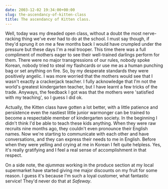 ```yaml
---
date: 2003-12-02 19:34:00+00:00
slug: the-ascendancy-of-kitten-class
title: The ascendancy of Kitten class.
---
```


Well, today was my dreaded open class, without a doubt the most nerve-racking thing we've ever had to do at the school. I must say though, if they'd sprung it on me a few months back I would have crumpled under the pressure but these days I'm a real trooper. This time there was a full compliment of mothers eager to see their well-trained darlings perform for them. There were no major transgressions of our rules, nobody spoke Korean, nobody tried to steal my flashcards or use me as a human punching bag or set anything on fire. So, by my desperate standards they were positively angelic. I was more worried that the mothers would see that I wasn't exactly a crackerjack teacher. I fully acknowledge that I'm not the world's greatest kindergarten teacher, but I have learnt a few tricks of the trade. Anyways, the feedback I got was that the mothers were 'satisfied with my teaching', so I guess I did ok. 

Actually, the Kitten class have gotten a lot better, with a little patience and persistence even the nastiest little junior warmonger can be trained to become a respectable member of kindergarten society. In the beginning I didn't think I'd be able to teach these kids anything. When they were raw recruits nine months ago, they couldn't even pronounce their English names. Now we're starting to communicate with each other and have conversations, and they can express their needs to me in English. Before when they were yelling and crying at me in Korean I felt quite helpless. Yes, it's really gratifying and I feel a real sense of accomplishment in that respect.  

On a side note, the _ajummas_ working in the produce section at my local supermarket have started giving me major discounts on my fruit for some reason. I guess it's because I'm such a loyal customer, what fantastic service! They'd never do that at _Safeway_.
